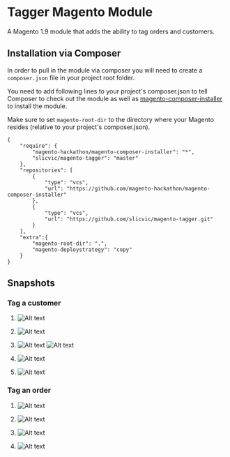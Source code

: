 # Tagger Magento Module
A Magento 1.9 module that adds the ability to tag orders and customers.

## Installation via Composer
In order to pull in the module via composer you will need to create a `composer.json` file in your project root folder.

You need to add following lines to your project's composer.json to tell Composer to check out the module as well as [magento-composer-installer](https://github.com/Cotya/magento-composer-installer) to install the module.

Make sure to set `magento-root-dir` to the directory where your Magento resides (relative to your project's composer.json).
```
{
    "require": {
        "magento-hackathon/magento-composer-installer": "*",
        "slicvic/magento-tagger": "master"
    },
    "repositories": [
        {
            "type": "vcs",
            "url": "https://github.com/magento-hackathon/magento-composer-installer"
        },
        {
            "type": "vcs",
            "url": "https://github.com/slicvic/magento-tagger.git"
        }
    ],
    "extra":{
        "magento-root-dir": ".",
        "magento-deploystrategy": "copy"
    }
}
```
## Snapshots
### Tag a customer

1. ![Alt text](https://cloud.githubusercontent.com/assets/4705073/24682316/055da3e0-1967-11e7-90e1-a56ec71c2590.png)

2. ![Alt text](https://cloud.githubusercontent.com/assets/4705073/24682317/055eed72-1967-11e7-8042-8cdf69f50885.png)

3. ![Alt text](https://cloud.githubusercontent.com/assets/4705073/24682318/055fd2d2-1967-11e7-9b4b-39c6d992f9d6.png)
![Alt text](https://cloud.githubusercontent.com/assets/4705073/24682319/0560d268-1967-11e7-9687-85615116a38c.png)

4. ![Alt text](https://cloud.githubusercontent.com/assets/4705073/24682322/0569d142-1967-11e7-8041-644b4ff6d23c.png)

5. ![Alt text](https://cloud.githubusercontent.com/assets/4705073/24682320/05639bce-1967-11e7-9dc4-b03f429c3fd1.png)

### Tag an order

1. ![Alt text](https://cloud.githubusercontent.com/assets/4705073/24682325/056dd26a-1967-11e7-9bf8-cb560e12132b.png)

2. ![Alt text](https://cloud.githubusercontent.com/assets/4705073/24682321/056935fc-1967-11e7-9a28-93744edcebc1.png)

3. ![Alt text](https://cloud.githubusercontent.com/assets/4705073/24682323/056b42ac-1967-11e7-9e55-00ab9223b183.png)

4. ![Alt text](https://cloud.githubusercontent.com/assets/4705073/24682324/056baada-1967-11e7-9001-ab9c811f57b4.png)
